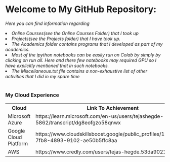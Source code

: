 <html>
<body>
<h1><b>Welcome to My GitHub Repository:</b></h1>

<i>Here you can find information regarding 
<li> Online Courses(see the Online Courses Folder) that I took up</li>
<li>Projects(see the Projects folder) that I have took up.</li>
<li>The Academics folder contains programs that I developed as part of my academics.</li>
<li>Most of the ipython notebooks can be easily run on Colab by simply by clicking on run all. Here and there few notebooks may required GPU so I have explicitly mentioned that in such notebooks. </li>
<li>The Miscellaneous.txt file contains a non-exhaustive list of other activities that I did in my spare time</li></i>
<br>

<h3>My Cloud Experience</h3>
<table>
<tr>
<th>Cloud</th>
<th>Link To Achievement</th>
</tr>
<tr>
<td>Microsoft Azure</td>
<td>https://learn.microsoft.com/en-us/users/tejashegde-5862/transcript/dg8eofgzo58qnwx</td>
</tr>
<tr>
<td>Google Cloud Platform</td>
<td>https://www.cloudskillsboost.google/public_profiles/1880ea28-7fb8-4893-9102-ae50b5ffc8aa</td>
</tr>
<tr>
<td>AWS</td>
<td>https://www.credly.com/users/tejas-hegde.53da9021/badges</td>
</tr>
</table>
</body>
</html>
